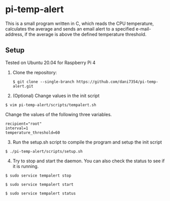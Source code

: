 # pi-temp-alert
This is a small program written in C, which reads the CPU temperature,
calculates the average and sends an email alert to a specified e-mail-
address, if the average is above the defined temperature threshold.

## Setup
Tested on Ubuntu 20.04 for Raspberry Pi 4

1. Clone the repository:
   ```
   $ git clone --single-branch https://github.com/dani7354/pi-temp-alert.git
   ```

2. (Optional) Change values in the init script
```
$ vim pi-temp-alert/scripts/tempalert.sh
```
Change the values of the following three variables.
```
recipient="root"
interval=1
temperature_threshold=60
```

3. Run the setup.sh script to compile the program and setup the init script
```
$ ./pi-temp-alert/scripts/setup.sh 
```

4. Try to stop and start the daemon. You can also check the status to see
if it is running.
```
$ sudo service tempalert stop
```
```
$ sudo service tempalert start
```
```
$ sudo service tempalert status
```
